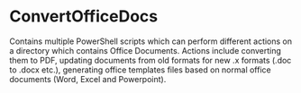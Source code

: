 # ConvertOfficeDocs
Contains multiple PowerShell scripts which can perform different actions on a directory which contains Office Documents. Actions include converting them to PDF, updating documents from old formats for new .x formats (.doc to .docx etc.), generating office templates files based on normal office documents (Word, Excel and Powerpoint).
